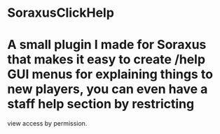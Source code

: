 # SoraxusClickHelp
# A small plugin I made for Soraxus that makes it easy to create /help GUI menus for explaining things to new players, you can even have a staff help section by restricting
view access by permission.
